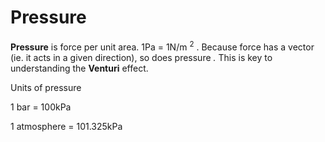 # Pressure

**Pressure** is force per unit area. 1Pa = 1N/m <sup>2</sup> . Because
force has a vector (ie. it acts in a given direction), so does pressure
*.* This is key to understanding the **Venturi** effect.

Units of pressure

1 bar = 100kPa

1 atmosphere = 101.325kPa
